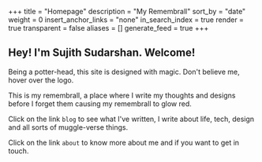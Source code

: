 +++
title = "Homepage"
description = "My Remembrall"
sort_by = "date"
weight = 0
insert_anchor_links = "none"
in_search_index = true
render = true
transparent = false
aliases = []
generate_feed = true
+++

## Hey! I'm Sujith Sudarshan. Welcome!

Being a potter-head, this site is designed with magic. Don't believe me, hover over the logo.

This is my remembrall, a place where I write my thoughts and designs before I forget them causing my remembrall to glow red.

Click on the link `blog` to see what I've written, I write about life, tech, design and all sorts of muggle-verse things.

Click on the link `about` to know more about me and if you want to get in touch.
